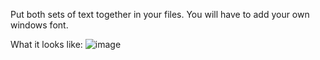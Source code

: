 Put both sets of text together in your files.
You will have to add your own windows font.

What it looks like: ![image](https://user-images.githubusercontent.com/68871451/212502523-e6486e5b-0f0e-4065-80ea-77fd51997716.png)
